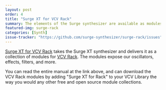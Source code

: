 ```yaml
---
layout: post
order: 4
title: "Surge XT for VCV Rack"
summary: The elements of the Surge synthesizer are available as modules for VCV Rack.
featured-img: surge-rack 
categories: [Synth]
issue-tracker: "https://github.com/surge-synthesizer/surge-rack/issues"
---
```


[Surge XT for VCV Rack](https://surge-synthesizer.github.io/rack_manual) takes the Surge XT synthesizer and delivers it as a collection 
of modules for [VCV Rack](https://vcvrack.com). The modules expose our oscillators, effects, filters, and more.

You can read the entire manual at the link above, and can download the VCV Rack modules by adding "Surge XT for Rack" to your VCV Library the way
you would any other free and open source module collections.


